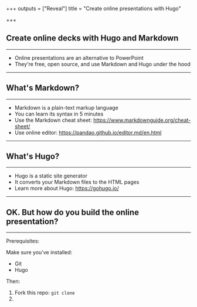+++
outputs = ["Reveal"]
title = "Create online presentations with Hugo"

+++
## Create online decks with Hugo and Markdown

---

* Online presentations are an alternative to PowerPoint
* They're free, open source, and use Markdown and Hugo under the hood

---

## What's Markdown?

---

* Markdown is a plain-text markup language
* You can learn its syntax in 5 minutes
* Use the Markdown cheat sheet: https://www.markdownguide.org/cheat-sheet/
* Use online editor: https://pandao.github.io/editor.md/en.html

---

## What's Hugo?

---

* Hugo is a static site generator
* It converts your Markdown files to the HTML pages
* Learn more about Hugo: https://gohugo.io/

---

## OK. But how do you build the online presentation?

---

Prerequisites:

Make sure you've installed:

* Git
* Hugo

Then:

1. Fork this repo: `git clone`
1. 